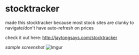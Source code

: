 # stocktracker

made this stocktracker because most stock sites are clunky to navigate/don't have auto-refresh on prices

check it out here: http://jaytongsays.com/stocktracker

_sample screenshot_
![Imgur](http://i.imgur.com/Djqncnt.jpg)

